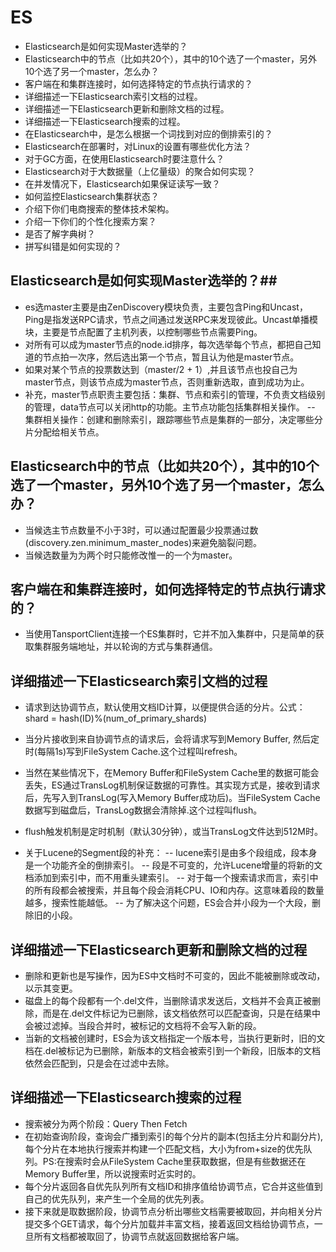 
# ES #

- Elasticsearch是如何实现Master选举的？
- Elasticsearch中的节点（比如共20个），其中的10个选了一个master，另外10个选了另一个master，怎么办？
- 客户端在和集群连接时，如何选择特定的节点执行请求的？
- 详细描述一下Elasticsearch索引文档的过程。
- 详细描述一下Elasticsearch更新和删除文档的过程。
- 详细描述一下Elasticsearch搜索的过程。
- 在Elasticsearch中，是怎么根据一个词找到对应的倒排索引的？
- Elasticsearch在部署时，对Linux的设置有哪些优化方法？
- 对于GC方面，在使用Elasticsearch时要注意什么？
- Elasticsearch对于大数据量（上亿量级）的聚合如何实现？
- 在并发情况下，Elasticsearch如果保证读写一致？
- 如何监控Elasticsearch集群状态？
- 介绍下你们电商搜索的整体技术架构。
- 介绍一下你们的个性化搜索方案？
- 是否了解字典树？
- 拼写纠错是如何实现的？

## Elasticsearch是如何实现Master选举的？##

- es选master主要是由ZenDiscovery模块负责，主要包含Ping和Uncast，Ping是指发送RPC请求，节点之间通过发送RPC来发现彼此。Uncast单播模块，主要是节点配置了主机列表，以控制哪些节点需要Ping。
- 对所有可以成为master节点的node.id排序，每次选举每个节点，都把自己知道的节点拍一次序，然后选出第一个节点，暂且认为他是master节点。
- 如果对某个节点的投票数达到（master/2 + 1）,并且该节点也投自己为master节点，则该节点成为master节点，否则重新选取，直到成功为止。
- 补充，master节点职责主要包括：集群、节点和索引的管理，不负责文档级别的管理，data节点可以关闭http的功能。主节点功能包括集群相关操作。
-- 集群相关操作：创建和删除索引，跟踪哪些节点是集群的一部分，决定哪些分片分配给相关节点。

## Elasticsearch中的节点（比如共20个），其中的10个选了一个master，另外10个选了另一个master，怎么办？ ##

- 当候选主节点数量不小于3时，可以通过配置最少投票通过数(discovery.zen.minimum_master_nodes)来避免脑裂问题。
- 当候选数量为为两个时只能修改惟一的一个为master。

## 客户端在和集群连接时，如何选择特定的节点执行请求的？  ##

- 当使用TansportClient连接一个ES集群时，它并不加入集群中，只是简单的获取集群服务端地址，并以轮询的方式与集群通信。

## 详细描述一下Elasticsearch索引文档的过程  ##

- 请求到达协调节点，默认使用文档ID计算，以便提供合适的分片。公式：shard = hash(ID)%(num_of_primary_shards)
- 当分片接收到来自协调节点的请求后，会将请求写到Memory Buffer, 然后定时(每隔1s)写到FileSystem Cache.这个过程叫refresh。
- 当然在某些情况下，在Memory Buffer和FileSystem Cache里的数据可能会丢失，ES通过TransLog机制保证数据的可靠性。其实现方式是，接收到请求后，先写入到TransLog(写入Memory Buffer成功后)。当FileSystem Cache数据写到磁盘后，TransLog数据会清除掉.这个过程叫flush。
- flush触发机制是定时机制（默认30分钟），或当TransLog文件达到512M时。

- 关于Lucene的Segment段的补充：
-- lucene索引是由多个段组成，段本身是一个功能齐全的倒排索引。
-- 段是不可变的，允许Lucene增量的将新的文档添加到索引中，而不用重头建索引。
-- 对于每一个搜索请求而言，索引中的所有段都会被搜索，并且每个段会消耗CPU、IO和内存。这意味着段的数量越多，搜索性能越低。
-- 为了解决这个问题，ES会合并小段为一个大段，删除旧的小段。


## 详细描述一下Elasticsearch更新和删除文档的过程 ##

- 删除和更新也是写操作，因为ES中文档时不可变的，因此不能被删除或改动，以示其变更。
- 磁盘上的每个段都有一个.del文件，当删除请求发送后，文档并不会真正被删除，而是在.del文件标记为已删除，该文档依然可以匹配查询，只是在结果中会被过滤掉。当段合并时，被标记的文档将不会写入新的段。
- 当新的文档被创建时，ES会为该文档指定一个版本号，当执行更新时，旧的文档在.del被标记为已删除，新版本的文档会被索引到一个新段，旧版本的文档依然会匹配到，只是会在过滤中去除。

## 详细描述一下Elasticsearch搜索的过程 ##

- 搜索被分为两个阶段：Query Then Fetch
- 在初始查询阶段，查询会广播到索引的每个分片的副本(包括主分片和副分片),每个分片在本地执行搜索并构建一个匹配文档，大小为from+size的优先队列。PS:在搜索时会从FileSystem Cache里获取数据，但是有些数据还在Memory Buffer里，所以说搜索时近实时的。
- 每个分片返回各自优先队列所有文档ID和排序值给协调节点，它合并这些值到自己的优先队列，来产生一个全局的优先列表。
- 接下来就是取数据阶段，协调节点分析出哪些文档需要被取回，并向相关分片提交多个GET请求，每个分片加载并丰富文档，接着返回文档给协调节点，一旦所有文档都被取回了，协调节点就返回数据给客户端。






